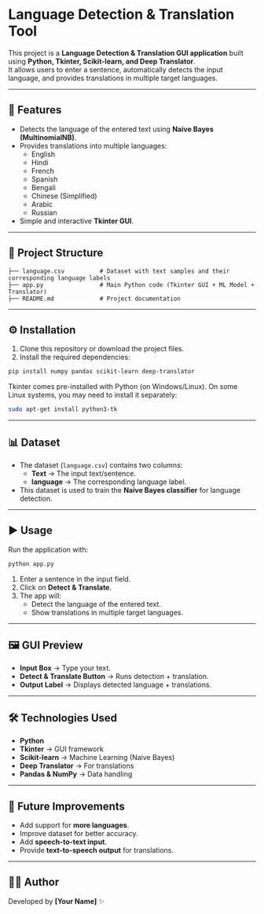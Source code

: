 # Language Detection & Translation Tool  

This project is a **Language Detection & Translation GUI application** built using **Python, Tkinter, Scikit-learn, and Deep Translator**.  
It allows users to enter a sentence, automatically detects the input language, and provides translations in multiple target languages.  

---

## 🚀 Features  

- Detects the language of the entered text using **Naive Bayes (MultinomialNB)**.  
- Provides translations into multiple languages:
  - English  
  - Hindi  
  - French  
  - Spanish  
  - Bengali  
  - Chinese (Simplified)  
  - Arabic  
  - Russian  
- Simple and interactive **Tkinter GUI**.  

---

## 📂 Project Structure  

```
├── language.csv          # Dataset with text samples and their corresponding language labels
├── app.py                # Main Python code (Tkinter GUI + ML Model + Translator)
├── README.md             # Project documentation
```

---

## ⚙️ Installation  

1. Clone this repository or download the project files.  
2. Install the required dependencies:  

```bash
pip install numpy pandas scikit-learn deep-translator
```

Tkinter comes pre-installed with Python (on Windows/Linux). On some Linux systems, you may need to install it separately:  

```bash
sudo apt-get install python3-tk
```

---

## 📊 Dataset  

- The dataset (`language.csv`) contains two columns:  
  - **Text** → The input text/sentence.  
  - **language** → The corresponding language label.  
- This dataset is used to train the **Naive Bayes classifier** for language detection.  

---

## ▶️ Usage  

Run the application with:  

```bash
python app.py
```

1. Enter a sentence in the input field.  
2. Click on **Detect & Translate**.  
3. The app will:  
   - Detect the language of the entered text.  
   - Show translations in multiple target languages.  

---

## 🖼️ GUI Preview  

- **Input Box** → Type your text.  
- **Detect & Translate Button** → Runs detection + translation.  
- **Output Label** → Displays detected language + translations.  

---

## 🛠️ Technologies Used  

- **Python**  
- **Tkinter** → GUI framework  
- **Scikit-learn** → Machine Learning (Naive Bayes)  
- **Deep Translator** → For translations  
- **Pandas & NumPy** → Data handling  

---

## 📌 Future Improvements  

- Add support for **more languages**.  
- Improve dataset for better accuracy.  
- Add **speech-to-text input**.  
- Provide **text-to-speech output** for translations.  

---

## 👨‍💻 Author  

Developed by **[Your Name]** ✨  
